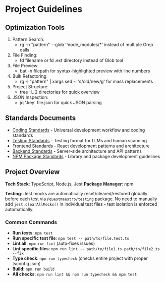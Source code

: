 # Project Guidelines

## Optimization Tools
1. Pattern Search:
   - rg -n "pattern" --glob '!node_modules/*' instead of multiple Grep calls
2. File Finding:
   - fd filename or fd .ext directory instead of Glob tool
3. File Preview:
   - bat -n filepath for syntax-highlighted preview with line numbers
4. Bulk Refactoring:
   - rg -l "pattern" | xargs sed -i 's/old/new/g' for mass replacements
5. Project Structure:
   - tree -L 2 directories for quick overview
6. JSON Inspection:
   - jq '.key' file.json for quick JSON parsing

## Standards Documents

- [Coding Standards](packages/standards/coding-standards.md) - Universal development workflow and coding standards
- [Testing Standards](packages/standards/testing-standards.md) - Testing format for LLMs and human scanning
- [Frontend Standards](packages/standards/frontend-standards.md) - React development patterns and architecture
- [Backend Standards](packages/standards/backend-standards.md) - Server-side architecture and API patterns
- [NPM Package Standards](packages/standards/npm-package-standards.md) - Library and package development guidelines

## Project Overview

**Tech Stack**: TypeScript, Node.js, Jest
**Package Manager**: npm

**Testing**: Jest mocks are automatically reset/cleared/restored globally before each test via `@questmaestro/testing`
package. No need to manually add `jest.clearAllMocks()` in individual test files - test isolation is enforced
automatically.

### Common Commands
- **Run tests**: `npm test`
- **Run specific test file**: `npm test -- path/to/file.test.ts`
- **Lint all**: `npm run lint` (auto-fixes issues)
- **Lint specific files**: `npm run lint -- path/to/file1.ts path/to/file2.ts --fix`
- **Type check**: `npm run typecheck` (checks entire project with proper tsconfig.json)
- **Build**: `npm run build`
- **All checks**: `npm run lint && npm run typecheck && npm test`